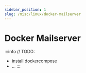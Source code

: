 ```yaml
---
sidebar_position: 1
slug: /misc/linux/docker-mailserver
---
```


# Docker Mailserver

:::info
// TODO:
- install dockercompose
- ...
:::
